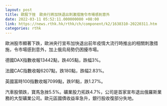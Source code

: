 ```yaml
---
layout: post
title: 歐股下挫　歐央行將加快退出刺激措施令市場感到意外
date: 2022-03-11 05:52:11.000000000 +08:00
link: https://news.rthk.hk/rthk/ch/component/k2/1638310-20220311.htm
categories: rthk
---
```


歐洲股市顯著下跌，歐洲央行宣布加快退出前年疫情大流行時推出的相關刺激措施，令市場感到意外，加上俄烏局勢仍困擾市場。

德國DAX指數收報13442點，跌405點，跌幅3%。

法國CAC指數收報6207點，跌180點，跌幅2.83%。

英國富時100指數收報7099點，跌91點，跌1.27%。

汽車股領跌，寶馬急挫5.5%。礦業股力拓跌4.7%，公司是首家宣布退出俄羅斯業務的大型礦業公司。歐元區國債收益率急升，銀行股收復部分失地。
